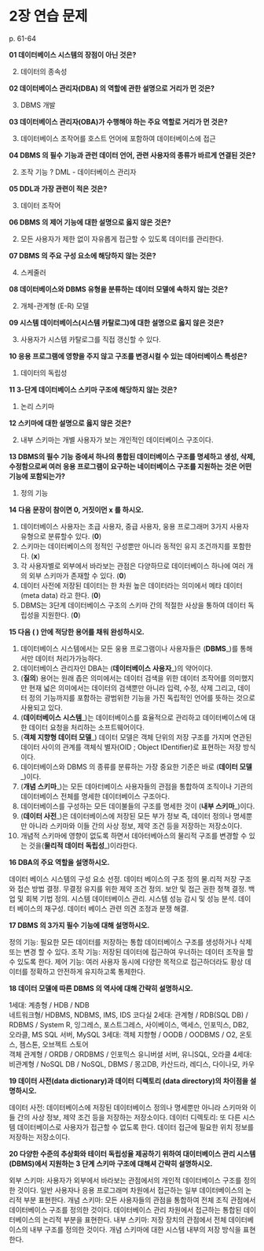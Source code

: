 # 2장 연습 문제

p. 61-64

**01 데이터베이스 시스템의 장점이 아닌 것은?**

2. 데이터의 종속성

**02 데이터베이스 관리자(DBA) 의 역할에 관한 설명으로 거리가 먼 것은?**

3. DBMS 개발

**03 데이터베이스 관리자(OBA)가 수행해야 하는 주요 역할로 거리가 먼 것은?**

3. 데이터베이스 조작어를 호스트 언어에 포함하여 데이터베이스에 접근

**04 DBMS 의 필수 기능과 관런 데이터 언어, 관련 사용자의 종류가 바르게 연결된 것은?**

2. 조작 기능 ? DML - 데이터베이스 관리자

**05 DDL과 가장 관련이 적은 것은?**

3. 데이터 조작어

**06 DBMS 의 제어 기능에 대한 설명으로 옳지 않은 것은?**

2. 모든 사용자가 제한 없이 자유롭게 접근할 수 있도록 데이터를 관리한다.

**07 DBMS 의 주요 구성 요소에 해당하지 않는 것은?**

4. 스케줄러

**08 데이터베이스와 DBMS 유형을 분류하는 데이터 모델에 속하지 않는 것은?**

2. 개체-관계형 (E-R) 모델

**09 시스템 데이터베이스(시스템 카탈로그)에 대한 설명으로 옳지 않은 것은?**

3. 사용자가 시스템 카탈로그를 직접 갱신할 수 있다.

**10 응용 프로그램에 영향을 주지 않고 구조를 변경시컬 수 있는 데아터베이스 특성은?**

1. 데이터의 독립성

**11 3-단계 데이터베이스 스키마 구조에 해당하지 않는 것은?**

1. 논리 스키마

**12 스키마에 대한 설명으로 옳지 않은 것은?**

2. 내부 스키마는 개별 사용자가 보는 개인적인 데이터베이스 구조이다.

**13 DBMS의 필수 기능 중에셔 하나의 통합된 데이터베이스 구조를 명세하고 생성, 삭제, 수정함으로써 여러 응용 프로그램이 요구하는 네이터베이스 구조를 지원하는 것은 어떤 기능에 포함되는가?**

1. 정의 기능

**14 다음 문장이 참이면 0, 거짓이먼 x 를 하시오.**

1. 데이터베이스 사용자는 초급 사용자, 중급 사용자, 웅용 프로그래머 3가지 사용자 유형으로 분류할수 있다. (__0__)
2. 스키마는 데이터베이스의 정적인 구성뿐만 아니라 동적인 유지 조건까지를 포함한다. (__x__)
3. 각 사용자별로 외부에서 바라보는 관점은 다양하므로 데이터베이스 하나에 여러 개의 외부 스키마가 존재할 수 있다. (__0__)
4. 데이터 사전에 저장된 데이터는 한 차원 높은 데이터라는 의미에서 메타 데이터 (meta data) 라고 한다. (__0__)
5. DBMS는 3단계 데이터베이스 구조의 스키마 간의 적절한 사상을 통하여 데이터 독립성을 지원한다. (__0__)

**15 다음 ( ) 안에 적당한 용어를 채워 완성하시오.**

1. 데이터베이스 시스템에서는 모든 웅용 프로그램이나 사용자들은 (__DBMS___)를 통해서만 데이터 처리가가능하다.
2. 데이터베이스 관리자인 DBA는 (__데이터베이스 사용자___)의 약어이다.
3. (__질의__) 용어는 원래 좁은 의미에서는 데이터 검색을 위한 데이터 조작어를 의미했지만 현재 넓은 의미에서는 데이터의 검색뿐만 아니라 입력, 수정, 삭제 그리고, 데이터 정의 기능까지를 포함하는 광범위한 기능을 가진 독립적인 언어를 뜻하는 것으로 사용되고 있다.
4. (__데이터베이스 시스템___)는 데이터베이스를 효율적으로 관리하고 데이터베이스에 대한 데이터 요청을 처리하는 소프트웨어이다.
5. (__객체 지향형 데이터 모델___) 데이터 모델은 객체 단위의 저장 구조를 가지며 연관된 데이터 사이의 관계를 객체식 별자(OID ; Object IDentifier)로 표현하는 저장 방식이다.
6. 데이터베이스와 DBMS 의 종류를 분류하는 가장 중요한 기준은 바로 (__데이터 모델___)이다.
7. (__개념 스키마___)는 모든 데아터베이스 사용자들의 관점을 통합하여 조직이나 기관의 데이터베이스 전체를 명세한 데이터베이스 구조아다.
8. 데이터베이스를 구성하는 모든 데이불들의 구조를 명세한 것이 (__내부 스키마___)이다.
9. (__데이터 사전___)은 데이터베이스에 저장된 모든 부가 정보 즉, 데이터 정의나 명세뿐만 아니라 스키마와 이들 간의 사상 정보, 제약 조건 등을 저장하는 저장소이다.
10. 개념적 스키마에 영향이 없도록 하면서 데아터베아스의 물리적 구조를 변경할 수 있는 것을(__물리적 데이터 독립성___)이라한다.

**16 DBA의 주요 역할을 설명하시오.**

데이터 베이스 시스템의 구성 요소 선정.
데이터 베이스의 구조 정의
물.리적 저장 구조와 접슨 방법 결정.
무결정 유지를 위한 제약 조건 정의.
보안 및 접근 권한 정책 결정.
백업 및 회복 기법 정의.
시스템 데이터베이스 관리.
시스템 성능 감시 및 성능 분석.
데이터 베이스의 재구성.
데이터 베이스 관련 의견 조정과 분쟁 해결.

**17 DBMS 의 3가지 필수 기능에 대해 설명하시오.**

정의 기능: 필요한 모든 데이터를 저장하는 통합 데이터베이스 구조를 생성하거나 삭제 또는 변경 할 수 있다.
조작 기능: 저장된 데이터에 접근하여 우너하는 데이터 조작을 할 수 있도록 한다.
제어 기능: 여러 사용자 동시에 다양한 목적으로 접근하더라도 황상 데이터를 정확하고 안전하게 유지하고록 통제한다.

**18 데이터 모델에 따른 DBMS 의 역사에 대해 간략히 설명하시오.**

1세대: 계층형 / HDB / NDB   
       네트워크형/ HDBMS, NDBMS, IMS, IDS 코다실
2세대: 관계형 / RDB(SQL DB) / RDBMS / System R, 잉그레스, 포스트그레스, 사이베이스, 액세스, 인포믹스, DB2, 오라클, MS SQL 서버, MySQL
3세대: 객체 지향형 / OODB /  OODBMS / O2, 온토스, 젬스톤, 오브젝트 스토어    
       객체 관계형 / ORDB / ORDBMS / 인포믹스 유니버셜 서버, 유니SQL, 오라클
4세대: 비관계형 / NoSQL DB / NoSQL, DBMS / 몽고DB, 카산드라, 레디스, 다이나모, 카우

**19 데이터 사전(data dictionary)과 데이터 디렉토리 (data directory)의 차이점을 설명하시오.**

데이터 사전: 데이터베이스에 저장된 데이터베이스 정의나 명세뿐만 아니라 스키마와 이들 간의 사상 정보, 제약 조건 등을 저장하는 저장소이다.
데이터 디렉토리: 또 다른 시스템 데이터베이스로 사용자가 접근할 수 없도록 한다. 데이터 접근에 필요한 위치 정보를 저장하는 저장소이다. 

**20 다양한 수준의 추상화와 테이터 독립성율 제공하기 위하여 대이터베이스 관리 시스템 (DBMS)에서 지원하는 3 단계 스키마 구조에 대해셔 간략히 설명하시오.**

외부 스키마: 사용자가 외부에서 바라보는 관점에서의 개인적 데이터베이스 구조를 정의한 것이다. 일반 사용자나 응용 프로그래머 차원에서 접근하는 일부 데이터베이스의 논리적 부분 표현한다.
개념 스키마: 모든 사용자들의 관점을 통합하여 전체 조직 관점에서 데이터베이스 구조를 정의한 것이다. 데이터베이스 관리 차원에서 접근하는 통합된 데이터베이스의 논리적 부분을 표현한다.
내부 스키마: 저장 장치의 관점에서 전체 데이터베이스의 내부 구조를 정의한 것이다. 개념 스키마에 대한 시스템 내부의 저장 방식을 표현한다.
